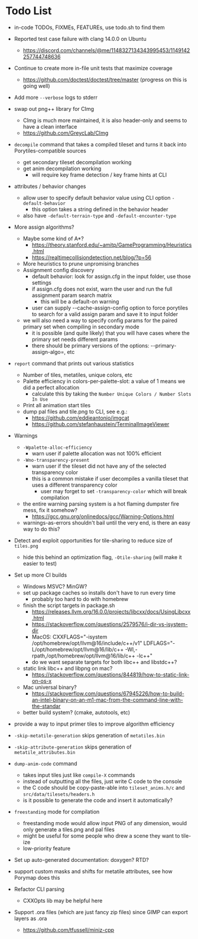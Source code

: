 # Todo List

+ in-code TODOs, FIXMEs, FEATUREs, use todo.sh to find them

+ Reported test case failure with clang 14.0.0 on Ubuntu
  + https://discord.com/channels/@me/1148327134343995453/1149142257744748636

+ Continue to create more in-file unit tests that maximize coverage
  + https://github.com/doctest/doctest/tree/master (progress on this is going well)

+ Add more `--verbose` logs to stderr

+ swap out png++ library for CImg
  + CImg is much more maintained, it is also header-only and seems to have a clean interface
  + https://github.com/GreycLab/CImg

+ `decompile` command that takes a compiled tileset and turns it back into Porytiles-compatible sources
  + get secondary tileset decompilation working
  + get anim decompilation working
    + will require key frame detection / key frame hints at CLI

+ attributes / behavior changes
  + allow user to specify default behavior value using CLI option `-default-behavior`
    + this option takes a string defined in the behavior header
  + also have `-default-terrain-type` and `-default-encounter-type`

+ More assign algorithms?
  + Maybe some kind of A*?
    + https://theory.stanford.edu/~amitp/GameProgramming/Heuristics.html
    + https://realtimecollisiondetection.net/blog/?p=56
  + More heuristics to prune unpromising branches
  + Assignment config discovery
    + default behavior: look for assign.cfg in the input folder, use those settings
    + if assign.cfg does not exist, warn the user and run the full assignment param search matrix
      + this will be a default-on warning
    + user can supply --cache-assign-config option to force porytiles to search for a valid assign param and save it to input folder
  + we will also need a way to specify config params for the paired primary set when compiling in secondary mode
    + it is possible (and quite likely) that you will have cases where the primary set needs different params
    + there should be primary versions of the options: --primary-assign-algo=<ALGO>, etc

+ `report` command that prints out various statistics
  + Number of tiles, metatiles, unique colors, etc
  + Palette efficiency in colors-per-palette-slot: a value of 1 means we did a perfect allocation
    + calculate this by taking the `Number Unique Colors / Number Slots In Use`
  + Print all animation start tiles
  + dump pal files and tile.png to CLI, see e.g.:
    + https://github.com/eddieantonio/imgcat
    + https://github.com/stefanhaustein/TerminalImageViewer

+ Warnings
  + `-Wpalette-alloc-efficiency`
    + warn user if palette allocation was not 100% efficient
  + `-Wno-transparency-present`
    + warn user if the tileset did not have any of the selected transparency color
    + this is a common mistake if user decompiles a vanilla tileset that uses a different transparency color
      + user may forget to set `-transparency-color` which will break compilation
  + the entire warning parsing system is a hot flaming dumpster fire mess, fix it somehow?
    + https://gcc.gnu.org/onlinedocs/gcc/Warning-Options.html
  + warnings-as-errors shouldn't bail until the very end, is there an easy way to do this?

+ Detect and exploit opportunities for tile-sharing to reduce size of `tiles.png`
  + hide this behind an optimization flag, `-Otile-sharing` (will make it easier to test)

+ Set up more CI builds
  + Windows MSVC? MinGW?
  + set up package caches so installs don't have to run every time
    + probably too hard to do with homebrew
  + finish the script targets in package.sh
    + https://releases.llvm.org/16.0.0/projects/libcxx/docs/UsingLibcxx.html
    + https://stackoverflow.com/questions/2579576/i-dir-vs-isystem-dir
    + MacOS:
      CXXFLAGS="-isystem /opt/homebrew/opt/llvm@16/include/c++/v1" LDFLAGS="-L/opt/homebrew/opt/llvm@16/lib/c++ -Wl,-rpath,/opt/homebrew/opt/llvm@16/lib/c++ -lc++"
    + do we want separate targets for both libc++ and libstdc++?
  + static link libc++ and libpng on mac?
    + https://stackoverflow.com/questions/844819/how-to-static-link-on-os-x
  + Mac universal binary?
    + https://stackoverflow.com/questions/67945226/how-to-build-an-intel-binary-on-an-m1-mac-from-the-command-line-with-the-standar
  + better build system? (cmake, autotools, etc)

+ provide a way to input primer tiles to improve algorithm efficiency

+ `-skip-metatile-generation` skips generation of `metatiles.bin`

+ `-skip-attribute-generation` skips generation of `metatile_attributes.bin`

+ `dump-anim-code` command
  + takes input tiles just like `compile-X` commands
  + instead of outputting all the files, just write C code to the console
  + the C code should be copy-paste-able into `tileset_anims.h/c` and `src/data/tilesets/headers.h`
  + is it possible to generate the code and insert it automatically?

+ `freestanding` mode for compilation
  + freestanding mode would allow input PNG of any dimension, would only generate a tiles.png and pal files
  + might be useful for some people who drew a scene they want to tile-ize
  + low-priority feature

+ Set up auto-generated documentation: doxygen? RTD?

+ support custom masks and shifts for metatile attributes, see how Porymap does this

+ Refactor CLI parsing
  + CXXOpts lib may be helpful here

+ Support .ora files (which are just fancy zip files) since GIMP can export layers as .ora
  + https://github.com/tfussell/miniz-cpp
